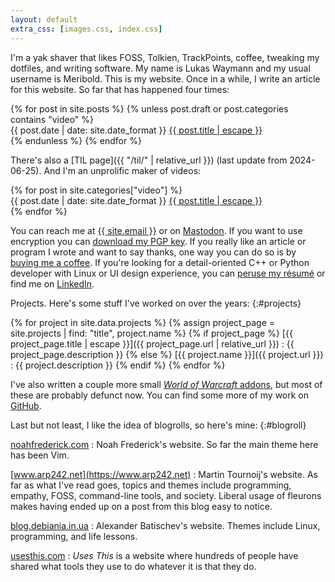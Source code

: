 ```yaml
---
layout: default
extra_css: [images.css, index.css]
---
```


<script>
  {% include epigraph.js %}
</script>

I'm a yak shaver that likes FOSS, Tolkien, TrackPoints, coffee, tweaking my dotfiles,
and writing software.  My name is Lukas Waymann and my usual username is
Meribold.  This is my website.
Once in a while, I write an article for this website.  So far that has happened four
times:

<div style="display: table;">
  {% for post in site.posts %}
    {% unless post.draft or post.categories contains "video" %}
      <div>
        <span class="post-list-meta">{{ post.date | date: site.date_format }}</span>
        <span class="post-list-link">
          <a href="{{ post.url | relative_url }}">{{ post.title | escape }}</a>
        </span>
      </div>
    {% endunless %}
  {% endfor %}
</div>

There's also a [TIL page]({{ "/til/" | relative_url }}) (last update from 2024-06-25).
And I'm an unprolific maker of videos:

<div style="display: table;">
  {% for post in site.categories["video"] %}
    <div>
      <span class="post-list-meta">{{ post.date | date: site.date_format }}</span>
      <span class="post-list-link">
        <a href="{{ post.url | relative_url }}">{{ post.title | escape }}</a>
      </span>
    </div>
  {% endfor %}
</div>

You can reach me at <a href="mailto:{{ site.email }}">{{ site.email }}</a> or on
<a rel=me href="https://mastodon.social/@meribold">Mastodon</a>.  If you want to use
encryption you can [download my PGP key](/pgp-key-meribold-7066ac79c4592c12.txt).
If you really like an article or program I wrote and want to say thanks, one way you can
do so is by [buying me a coffee](https://www.buymeacoffee.com/meribold).
If you're looking for a detail-oriented C++ or Python developer with Linux or UI design
experience, you can [peruse my résumé](/resume.pdf) or find me on
[LinkedIn](https://www.linkedin.com/in/meribold/).

Projects.  Here's some stuff I've worked on over the years:
{:#projects}

{% for project in site.data.projects %}
{% assign project_page = site.projects | find: "title", project.name %}
{% if project_page %}
[{{ project_page.title | escape }}]({{ project_page.url | relative_url }})
: {{ project_page.description }}
{% else %}
[{{ project.name }}]({{ project.url }})
: {{ project.description }}
{% endif %}
{% endfor %}

I've also written a couple more small [<cite>World of Warcraft</cite> addons][curseforge],
but most of these are probably defunct now.  You can find some more of my work on
[GitHub][].

[GitHub]: https://github.com/meribold
[curseforge]: https://www.curseforge.com/members/meribold/projects

Last but not least, I like the idea of blogrolls, so here's mine:
{:#blogroll}

[noahfrederick.com](https://noahfrederick.com)
: Noah Frederick's website.  So far the main theme here has been Vim.

[www.arp242.net](https://www.arp242.net)
: Martin Tournoij's website.  As far as what I've read goes, topics and themes include
  programming, empathy, FOSS, command-line tools, and society.  Liberal usage of fleurons
  makes having ended up on a post from this blog easy to notice.

[blog.debiania.in.ua](https://blog.debiania.in.ua)
: Alexander Batischev's website.  Themes include Linux, programming, and life lessons.

[usesthis.com](https://usesthis.com)
: <cite>Uses This</cite> is a website where hundreds of people have shared what tools they
  use to do whatever it is that they do.
